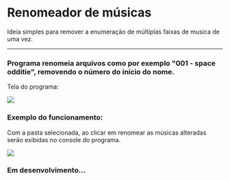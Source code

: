 # Renomeador de músicas
Ideia simples para remover a enumeração de múltiplas faixas de musica de uma vez.
<hr>
<h3> Programa renomeia arquivos como por exemplo "001 - space odditie", removendo o número do início do nome.</h3>

<p> Tela do programa: </p>
<img src="https://github.com/LucasMonir/Renomeador-de-musicas/blob/main/AutoRename.png">

<h3> Exemplo do funcionamento: </h3>
<p> Com a pasta selecionada, ao clicar em renomear as músicas alteradas serão exibidas no console do programa. </p>
<img src="https://github.com/LucasMonir/Renomeador-de-musicas/blob/main/Execu%C3%A7%C3%A3o.PNG?raw=true">

<h3> Em desenvolvimento... </h3>
